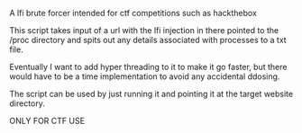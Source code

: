 A lfi brute forcer intended for ctf competitions such as hackthebox

This script takes input of a url with the lfi injection in there pointed to the /proc directory and
spits out any details associated with processes to a txt file.

Eventually I want to add hyper threading to it to make it go faster, but there would have to be a time 
implementation to avoid any accidental ddosing.

The script can be used by just running it and pointing it at the target website directory.

ONLY FOR CTF USE
